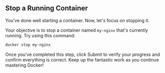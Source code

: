 ## Stop a Running Container

You've done well starting a container. Now, let's focus on stopping it.

Your objective is to stop a container named `my-nginx` that's currently running. Try using this command:

```Bash
docker stop my-nginx
```

Once you've completed this step, click Submit to verify your progress and confirm everything is correct. Keep up the fantastic work as you continue mastering Docker!